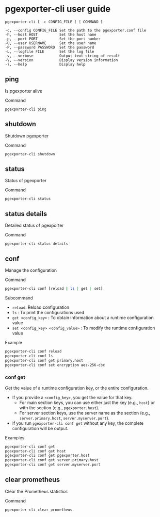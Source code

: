 # pgexporter-cli user guide

```
pgexporter-cli [ -c CONFIG_FILE ] [ COMMAND ]

-c, --config CONFIG_FILE Set the path to the pgexporter.conf file
-h, --host HOST          Set the host name
-p, --port PORT          Set the port number
-U, --user USERNAME      Set the user name
-P, --password PASSWORD  Set the password
-L, --logfile FILE       Set the log file
-v, --verbose            Output text string of result
-V, --version            Display version information
-?, --help               Display help
```

## ping
Is pgexporter alive

Command

```
pgexporter-cli ping
```

## shutdown
Shutdown pgexporter

Command

```
pgexporter-cli shutdown
```

## status
Status of pgexporter

Command

```
pgexporter-cli status
```

## status details
Detailed status of pgexporter

Command

```
pgexporter-cli status details
```

## conf

Manage the configuration

Command

``` sh
pgexporter-cli conf [reload | ls | get | set]
```

Subcommand

- `reload`: Reload configuration
- `ls` : To print the configurations used
- `get <config_key>` : To obtain information about a runtime configuration value
- `set <config_key> <config_value>` : To modify the runtime configuration value

Example

``` sh
pgexporter-cli conf reload
pgexporter-cli conf ls
pgexporter-cli conf get primary.host
pgexporter-cli conf set encryption aes-256-cbc
```

### conf get

Get the value of a runtime configuration key, or the entire configuration.

- If you provide a `<config_key>`, you get the value for that key.
  - For main section keys, you can use either just the key (e.g., `host`) or with the section (e.g., `pgexporter.host`).
  - For server section keys, use the server name as the section (e.g., `server.primary.host`, `server.myserver.port`).
- If you run `pgexporter-cli conf get` without any key, the complete configuration will be output.

Examples

```sh
pgexporter-cli conf get
pgexporter-cli conf get host
pgexporter-cli conf get pgexporter.host
pgexporter-cli conf get server.primary.host
pgexporter-cli conf get server.myserver.port
```

## clear prometheus
Clear the Prometheus statistics

Command

```
pgexporter-cli clear prometheus
```
